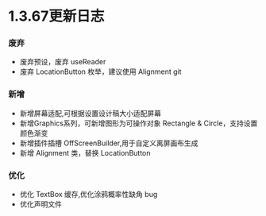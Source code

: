 # 1.3.67更新日志

### 废弃

- 废弃预设，废弃 useReader
- 废弃 LocationButton 枚举，建议使用 Alignment
git 
### 新增

- 新增屏幕适配,可根据设置设计稿大小适配屏幕
- 新增Graphics系列，可新增图形为可操作对象 Rectangle & Circle，支持设置颜色渐变
- 新增插件插槽 OffScreenBuilder,用于自定义离屏画布生成
- 新增 Alignment 类，替换 LocationButton

### 优化

- 优化 TextBox 缓存,优化涂鸦概率性缺角 bug
- 优化声明文件
